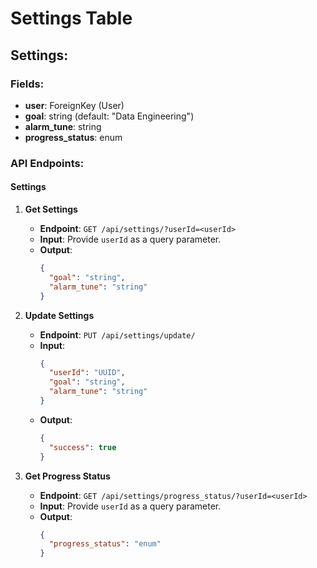 # Settings Table

## Settings:

### Fields:

- **user**: ForeignKey (User)
- **goal**: string (default: "Data Engineering")
- **alarm_tune**: string
- **progress_status**: enum

### API Endpoints:

#### Settings

1. **Get Settings**

   - **Endpoint**: `GET /api/settings/?userId=<userId>`
   - **Input**: Provide `userId` as a query parameter.
   - **Output**:
     ```json
     {
       "goal": "string",
       "alarm_tune": "string"
     }
     ```

2. **Update Settings**

   - **Endpoint**: `PUT /api/settings/update/`
   - **Input**:
     ```json
     {
       "userId": "UUID",
       "goal": "string",
       "alarm_tune": "string"
     }
     ```
   - **Output**:
     ```json
     {
       "success": true
     }
     ```

3. **Get Progress Status**
   - **Endpoint**: `GET /api/settings/progress_status/?userId=<userId>`
   - **Input**: Provide `userId` as a query parameter.
   - **Output**:
     ```json
     {
       "progress_status": "enum"
     }
     ```
